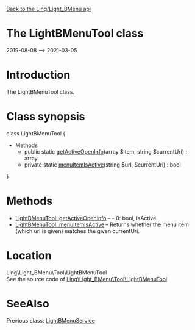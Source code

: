 [Back to the Ling/Light_BMenu api](https://github.com/lingtalfi/Light_BMenu/blob/master/doc/api/Ling/Light_BMenu.md)



The LightBMenuTool class
================
2019-08-08 --> 2021-03-05






Introduction
============

The LightBMenuTool class.



Class synopsis
==============


class <span class="pl-k">LightBMenuTool</span>  {

- Methods
    - public static [getActiveOpenInfo](https://github.com/lingtalfi/Light_BMenu/blob/master/doc/api/Ling/Light_BMenu/Tool/LightBMenuTool/getActiveOpenInfo.md)(array $item, string $currentUri) : array
    - private static [menuItemIsActive](https://github.com/lingtalfi/Light_BMenu/blob/master/doc/api/Ling/Light_BMenu/Tool/LightBMenuTool/menuItemIsActive.md)(string $url, $currentUri) : bool

}






Methods
==============

- [LightBMenuTool::getActiveOpenInfo](https://github.com/lingtalfi/Light_BMenu/blob/master/doc/api/Ling/Light_BMenu/Tool/LightBMenuTool/getActiveOpenInfo.md) &ndash; - 0: bool, isActive.
- [LightBMenuTool::menuItemIsActive](https://github.com/lingtalfi/Light_BMenu/blob/master/doc/api/Ling/Light_BMenu/Tool/LightBMenuTool/menuItemIsActive.md) &ndash; Returns whether the menu item (which url is given) matches the given currentUri.





Location
=============
Ling\Light_BMenu\Tool\LightBMenuTool<br>
See the source code of [Ling\Light_BMenu\Tool\LightBMenuTool](https://github.com/lingtalfi/Light_BMenu/blob/master/Tool/LightBMenuTool.php)



SeeAlso
==============
Previous class: [LightBMenuService](https://github.com/lingtalfi/Light_BMenu/blob/master/doc/api/Ling/Light_BMenu/Service/LightBMenuService.md)<br>
